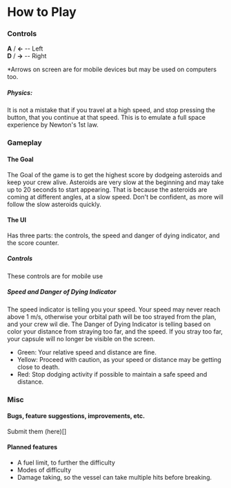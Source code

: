# How to Play
### Controls
**A** / **<-**    -- Left\
**D** / **->**    -- Right

*Arrows on screen are for mobile devices but may be used on computers too.

##### Physics:
It is not a mistake that if you travel at a high speed, and stop pressing the button, that you continue at that speed. This is to emulate a full space experience by Newton's 1st law.

### Gameplay
#### The Goal
The Goal of the game is to get the highest score by dodgeing asteroids and keep your crew alive. Asteroids are very slow at the beginning and may take up to 20 seconds to start appearing. That is because the asteroids are coming at different angles, at a slow speed. Don't be confident, as more will follow the slow asteroids quickly.
#### The UI
Has three parts: the controls, the speed and danger of dying indicator, and the score counter.
##### Controls
 These controls are for mobile use
##### Speed and Danger of Dying Indicator
The speed indicator is telling you your speed. Your speed may never reach above 1 m/s, otherwise your orbital path will be too strayed from the plan, and your crew wil die. The Danger of Dying Indicator is telling based on color your distance from straying too far, and the speed. If you stray too far, your capsule will no longer be visible on the screen.
* Green: Your relative speed and distance are fine.
* Yellow: Proceed with caution, as your speed or distance may be getting close to death.
* Red: Stop dodging activity if possible to maintain a safe speed and distance. 

### Misc
#### Bugs, feature suggestions, improvements, etc. 
Submit them (here)[]
#### Planned features
* A fuel limit, to further the difficulty
* Modes of difficulty
* Damage taking, so the vessel can take multiple hits before breaking.
